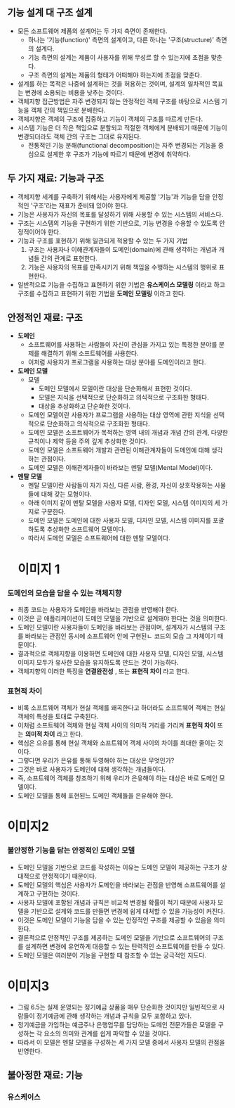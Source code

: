 ## 기능 설계 대 구조 설계

- 모든 소프트웨어 제품의 설계어는 두 가지 측면이 존재한다.
  - 하나는 '기능(function)' 측면의 설계이고, 다른 하나는 '구조(structure)' 측면의 설계다.
  - 기능 측면의 설계는 제품이 사용자를 위해 무성르 할 수 있는지에 초점을 맞춘다.
  - 구조 측면의 설계는 제품의 형태가 어떠해야 하는지에 초점을 맞춘다.
- 설계를 하는 목적은 나중에 설계하는 것을 허용하는 것이며, 설계의 일차적인 목표는 변경에 소용되는 비용을 낮추는 것이다.
- 객체지향 접근방법은 자주 변경되지 않는 안정적인 객체 구조를 바탕으로 시스템 기능을 객체 간의 책임으로 분배한다.
- 객체지향은 객체의 구조에 집중하고 기능이 객체의 구조를 따르게 만든다.
- 시스템 기능은 더 작은 책임으로 분할되고 적절한 객체에게 분배되기 때문에 기능이 변경되더라도 객체 간의 구조는 그대로 유지된다.
  - 전통적인 기능 분해(functional decomposition)는 자주 변경되는 기능을 중심으로 설계한 후 구조가 기능에 따르기 때문에 변경에 취약하다.

## 두 가지 재료: 기능과 구조

- 객체지향 세계를 구축하기 위해서는 사용자에게 제공할 '기능'과 기능을 담을 안정적인 '구조'라는 재표가 준비돼 있어야 한다.
- 기능은 사용자가 자신의 목표를 달성하기 위해 사용할 수 있는 시스템의 서비스다.
- 구조는 시스템의 기능을 구현하기 위한 기반으로, 기능 변경을 수용할 수 있도록 안정적이어야 한다.
- 기능과 구조를 표현하기 위해 일관되게 적용할 수 있는 두 가지 기법
  1. 구조는 사용자나 이해관계자들이 도메인(domain)에 관해 생각하는 개념과 개념들 간의 관계로 표현한다.
  2. 기능은 사용자의 목표를 만족시키기 위해 책임을 수행하는 시스템의 행위로 표현한다.
- 일반적으로 기능을 수집하고 표현하기 위한 기법은 **유스케이스 모델링** 이라고 하고 구조를 수집하고 표현하기 위한 기법을 **도메인 모델링** 이라고 한다.

## 안정적인 재료: 구조

- **도메인**
  - 소프트웨어를 사용하는 사람들이 자신이 관심을 가지고 있는 특정한 분야를 문제를 해결하기 위해 소프트웨어를 사용한다.
  - 이처럼 사용자가 프로그램을 사용하는 대상 분야를 도메인이라고 한다.
- **도메인 모델**
  - 모델
    - 도메인 모델에서 모델이란 대상을 단순화해서 표현한 것이다.
    - 모델은 지식을 선택적으로 단순화하고 의식적으로 구조화한 형태다.
    - 대상을 추상화하고 단순화한 것이다.
  - 도메인 모델이란 사용자가 프로그램을 사용하는 대상 영역에 관한 지식을 선택적으로 단순화하고 의식적으로 구조화한 형태다.
  - 도메인 모델은 소프트웨어가 목적하는 영역 내의 개념과 개념 간의 관계, 다양한 규칙이나 제약 등을 주의 깊게 추상화한 것이다.
  - 도메인 모델은 소프트웨어 개발과 관련된 이해관계자들이 도메인에 대해 생각하는 관점이다.
  - 도메인 모델은 이해관계자들이 바라보는 멘탈 모델(Mental Model)이다.
- **멘탈 모델**
  - 멘탈 모델이란 사람들이 자기 자신, 다른 사람, 환경, 자신이 상호작용하는 사물들에 대해 갖는 모형이다.
  - 아래 이미지 같이 멘탈 모델을 사용자 모델, 디자인 모델, 시스템 이미지의 세 가지로 구분한다.
  - 도메인 모델은 도메인에 대한 사용자 모델, 디자인 모델, 시스템 이미지를 포괄하도록 추상화한 소프트웨어 모델이다.
  - 따라서 도메인 모델은 소프트웨어에 대한 멘탈 모델이다.
  # 이미지 1

### 도메인의 모습을 담을 수 있는 객체지향

- 최종 코드는 사용자가 도메인을 바라보는 관점을 반영해야 한다.
- 이것은 곧 애플리케이션이 도메인 모델을 기반으로 설계돼야 한다는 것을 의미한다.
- 도메인 모델이란 사용자들이 도메인을 바라보는 관점이며, 설계자가 시스템의 구조를 바라보는 관점인 동시에 소프트웨어 안에 구현된ㄴ 코드의 모습 그 자체이기 때문이다.
- 결과적으로 객체지향을 이용하면 도메인에 대한 사용자 모델, 디자인 모델, 시스템 이미지 모두가 유사한 모습을 유지하도록 만드는 것이 가능하다.
- 객체지향의 이러한 특징을 **연결완전성** , 또는 **표현적 차이** 라고 한다.

### 표현적 차이

- 비록 소프트웨어 객체가 현실 객체를 왜곡한다고 하더라도 소프트웨어 객체는 현실 객체의 특성을 토대로 구축된다.
- 이처럼 소프트웨어 객체와 현실 객체 사이의 의미적 거리를 가리켜 **표현적 차이** 또는 **의미적 차이** 라고 한다.
- 핵심은 으유를 통해 현실 객체와 소프트웨어 객체 사이의 차이를 최대한 줄이는 것이다.
- 그렇다면 우리가 은유를 통해 두영해야 하는 대상은 무엇인가?
- 그것은 바로 사용자가 도메인에 대해 생각하는 개념들이다.
- 즉, 소프트웨어 객체를 창조하기 위해 우리가 은유해야 하는 대상은 바로 도메인 모델이다.
- 도메인 모델을 통해 표현된느 도메인 객체들을 은유해야 한다.

# 이미지2

### 불안정한 기능을 담는 안정적인 도메인 모델

- 도메인 모델을 기반으로 코드를 작성하는 이유는 도메인 모델이 제공하는 구조가 상대적으로 안정적이기 때문이다.
- 도메인 모델의 핵심은 사용자가 도메인을 바라보는 관점을 반영해 소프트웨어를 설계하고 구현하는 것이다.
- 사용자 모델에 포함된 개념과 규칙은 비교적 변경될 확률이 적기 때문에 사용자 모델을 기반으로 설계와 코드를 만들면 변경에 쉽게 대처할 수 있을 가능성이 커진다.
- 이것은 도메인 모델이 기능을 담을 수 있는 안정적인 구조를 제공할 수 있음을 의미한다.
- 결론적으로 안정적인 구조를 제공하는 도메인 모델을 기반으로 소프트웨어의 구조를 설계하면 변경에 유연하게 대응할 수 있는 탄력적인 소프트웨어를 만들 수 있다.
- 도메인 모델은 여러분이 기능을 구현할 때 참조할 수 있는 궁극적인 지도다.

# 이미지3

- 그림 6.5는 실제 운영되는 정기예금 상품을 매우 단순화한 것이지만 일빈적으로 사람들이 정기예금에 관해 생각하는 개념과 규칙을 모두 포함하고 있다.
- 정기예금을 가입하는 예금주나 은행업무를 담당하는 도메인 전문가들은 모델을 구성하는 각 요소의 의미와 관계를 쉽게 파악할 수 있을 것이다.
- 따라서 이 모델은 멘탈 모델을 구성하는 세 가지 모델 중에서 사용자 모델의 관점을 반영한다.

## 불아정한 재료: 기능

### 유스케이스
